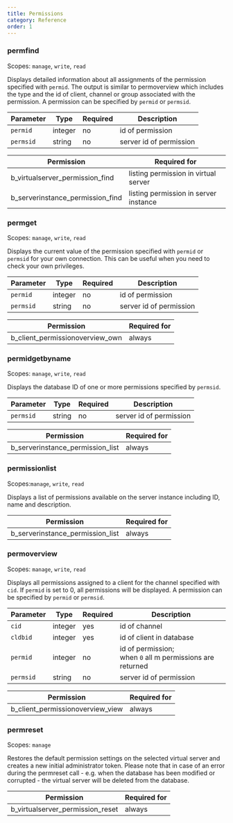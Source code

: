 ```yaml
---
title: Permissions
category: Reference
order: 1
---
```


### permfind

Scopes: `manage`, `write`, `read`

Displays detailed information about all assignments of the permission specified with `permid`. The output is similar to permoverview which includes the type and the id of client, channel or group associated with the permission. A permission can be specified by `permid` or `permsid`.

| Parameter     | Type      | Required | Description
|---------------|-----------|----------|------------
| `permid`      | integer   | no       | id of permission
| `permsid`     | string    | no       | server id of permission

| Permission                               | Required for
|------------------------------------------|-------------
| b_virtualserver_permission_find          | listing permission in virtual server
| b_serverinstance_permission_find         | listing permission in server instance

### permget

Scopes: `manage`, `write`, `read`

Displays the current value of the permission specified with `permid` or `permsid` for your own connection. This can be useful when you need to check your own privileges.

| Parameter     | Type      | Required | Description
|---------------|-----------|----------|------------
| `permid`      | integer   | no       | id of permission
| `permsid`     | string    | no       | server id of permission

| Permission                               | Required for
|------------------------------------------|-------------
| b_client_permissionoverview_own          | always

### permidgetbyname

Scopes: `manage`, `write`, `read`

Displays the database ID of one or more permissions specified by `permsid`.

| Parameter     | Type      | Required | Description
|---------------|-----------|----------|------------
| `permsid`     | string    | no       | server id of permission

| Permission                               | Required for
|------------------------------------------|-------------
| b_serverinstance_permission_list         | always

### permissionlist

Scopes:`manage`, `write`, `read`

Displays a list of permissions available on the server instance including ID, name and description.

| Permission                               | Required for
|------------------------------------------|-------------
| b_serverinstance_permission_list         | always

### permoverview

Scopes: `manage`, `write`, `read`

Displays all permissions assigned to a client for the channel specified with
`cid`. If `permid` is set to 0, all permissions will be displayed. A permission can be specified by `permid` or `permsid`.

| Parameter     | Type      | Required | Description
|---------------|-----------|----------|------------
| `cid`         | integer   | yes      | id of channel
| `cldbid`      | integer   | yes      | id of client in database
| `permid`      | integer   | no       | id of permission;<br>when `0` all m permissions are returned
| `permsid`     | string    | no       | server id of permission

| Permission                               | Required for
|------------------------------------------|-------------
| b_client_permissionoverview_view         | always

### permreset

Scopes: `manage`

Restores the default permission settings on the selected virtual server and creates a new initial administrator token.
Please note that in case of an error during the permreset call - e.g. when the database has been modified or corrupted - the virtual server will be deleted from the database.

| Permission                               | Required for
|------------------------------------------|-------------
| b_virtualserver_permission_reset         | always

